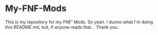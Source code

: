 # My-FNF-Mods
This is my repository for my FNF' Mods. So yeah.
I dunno what I'm doing this README.md, but, if anyone reads that... Thank you.
